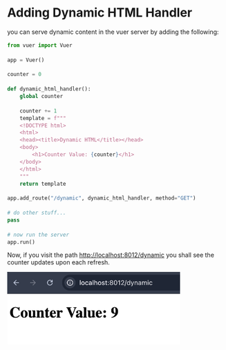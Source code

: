 

# Adding Dynamic HTML Handler

you can serve dynamic content in the vuer server by adding the following:

```python
from vuer import Vuer

app = Vuer()

counter = 0

def dynamic_html_handler():
    global counter

    counter += 1
    template = f"""
    <!DOCTYPE html>
    <html>
    <head><title>Dynamic HTML</title></head>
    <body>
        <h1>Counter Value: {counter}</h1>
    </body>
    </html>
    """
    return template

app.add_route("/dynamic", dynamic_html_handler, method="GET")

# do other stuff...
pass

# now run the server
app.run()
```

Now, if you visit the path [http://localhost:8012/dynamic](http://localhost:8012/dynamic)
you shall see the counter updates upon each refresh.

<img src="./figures/dynamic_html.png" style="width: 400px"/>
